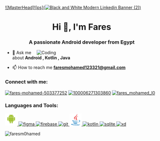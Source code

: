 [![MasterHead]![ps](![Black and White Modern Linkedin Banner (2)](https://user-images.githubusercontent.com/114820994/194710628-1b291f35-637b-43fd-85de-ec76005d8e04.gif))](https://github.com/FaresM0hamed)
<h1 align="center">Hi 👋, I'm Fares</h1>
<h3 align="center">A passionate Android developer from Egypt</h3>
<img align="right" alt="Coding" width="400" src="https://cdn.dribbble.com/users/1235346/screenshots/3252385/job.gif">

- 💬 Ask me about **Android , Kotlin , Java**

- 📫 How to reach me **faresmohamed123321@gmail.com**

<h3 align="left">Connect with me:</h3>
<p align="left">
<a href="https://linkedin.com/in/fares-mohamed-503377252" target="blank"><img align="center" src="https://raw.githubusercontent.com/rahuldkjain/github-profile-readme-generator/master/src/images/icons/Social/linked-in-alt.svg" alt="fares-mohamed-503377252" height="30" width="40" /></a>
<a href="https://fb.com/100006271303860" target="blank"><img align="center" src="https://raw.githubusercontent.com/rahuldkjain/github-profile-readme-generator/master/src/images/icons/Social/facebook.svg" alt="100006271303860" height="30" width="40" /></a>
<a href="https://instagram.com/fares_mohamed_l0" target="blank"><img align="center" src="https://raw.githubusercontent.com/rahuldkjain/github-profile-readme-generator/master/src/images/icons/Social/instagram.svg" alt="fares_mohamed_l0" height="30" width="40" /></a>
</p>

<h3 align="left">Languages and Tools:</h3>
<p align="left"> <a href="https://developer.android.com" target="_blank" rel="noreferrer"> <img src="https://raw.githubusercontent.com/devicons/devicon/master/icons/android/android-original-wordmark.svg" alt="android" width="40" height="40"/> </a> <a href="https://www.figma.com/" target="_blank" rel="noreferrer"> <img src="https://www.vectorlogo.zone/logos/figma/figma-icon.svg" alt="figma" width="40" height="40"/> </a> <a href="https://firebase.google.com/" target="_blank" rel="noreferrer"> <img src="https://www.vectorlogo.zone/logos/firebase/firebase-icon.svg" alt="firebase" width="40" height="40"/> </a> <a href="https://git-scm.com/" target="_blank" rel="noreferrer"> <img src="https://www.vectorlogo.zone/logos/git-scm/git-scm-icon.svg" alt="git" width="40" height="40"/> </a> <a href="https://www.java.com" target="_blank" rel="noreferrer"> <img src="https://raw.githubusercontent.com/devicons/devicon/master/icons/java/java-original.svg" alt="java" width="40" height="40"/> </a> <a href="https://kotlinlang.org" target="_blank" rel="noreferrer"> <img src="https://www.vectorlogo.zone/logos/kotlinlang/kotlinlang-icon.svg" alt="kotlin" width="40" height="40"/> </a> <a href="https://www.sqlite.org/" target="_blank" rel="noreferrer"> <img src="https://www.vectorlogo.zone/logos/sqlite/sqlite-icon.svg" alt="sqlite" width="40" height="40"/> </a> <a href="https://www.adobe.com/products/xd.html" target="_blank" rel="noreferrer"> <img src="https://cdn.worldvectorlogo.com/logos/adobe-xd.svg" alt="xd" width="40" height="40"/> </a> </p>

<p><img align="center" src="https://github-readme-stats.vercel.app/api/top-langs?username=faresm0hamed&show_icons=true&locale=en&layout=compact" alt="faresm0hamed" /></p>
